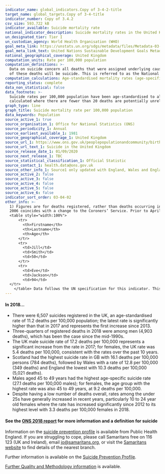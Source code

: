 ```yaml
---
indicator_name: global_indicators.Copy of 3-4-2-title
target_name: global_targets.Copy of 3-4-title
indicator_number: Copy of 3.4.2
csv_size: 593.722 kB
indicator_available: Suicide mortality rate
national_indicator_description: Suicide mortality rates in the United Kingdom
un_designated_tier: Tier I
un_custodian_agency: World Health Organisation (WHO)
goal_meta_link: https://unstats.un.org/sdgs/metadata/files/Metadata-03-04-02.pdf
goal_meta_link_text: United Nations Sustainable Development Goals Metadata (PDF 65.1 KB)
national_geographical_coverage: United Kingdom
computation_units: Rate per 100,000 population
computation_definitions: >-
  Data on suicide concern all deaths that were assigned underlying cause of intentional self-harm (for those aged 10 years and above). We also include deaths caused by injury or poisoning of undetermined intent (for those aged 15 years and above), based on the assumption that the majority
  of these deaths will be suicide. This is referred to as the National Statistics definition of suicide. ICD–10–CM codes for nonfatal suicide attempts and intentional self-harm include - X71–X83
computation_calculations: Age-standardised mortality rates (age-specific mortality rates when 5-year age group selected)
reporting_status: complete
data_non_statistical: false
data_footnote: >-
  Suicide rates per 100,000 population have been age-standardised to allow comparison between populations which may contain different proportions of people of different ages. Suicide rates by age are based on age-specific suicide rates per 100,000 population. Age-specific rates are
  calculated where there are fewer than 20 deaths are potentially unreliable. These figures are denoted with a 'u' in Source 1. Rates were not calculated where there were fewer than 3 death registrations.
graph_type: line
graph_title: Suicide mortality rate per 100,000 population
data_keywords: Population
source_active_1: true
source_organisation_1: Office for National Statistics (ONS)
source_periodicity_1: Annual  
source_earliest_available_1: 1981
source_geographical_coverage_1: United Kingdom 
source_url_1: https://www.ons.gov.uk/peoplepopulationandcommunity/birthsdeathsandmarriages/deaths/datasets/suicidesintheunitedkingdomreferencetables 
source_url_text_1: Suicide in the United Kingdom  
source_release_date_1: 01/09/2020
source_next_release_1: TBC
source_statistical_classification_1: Official Statistic
source_contact_1: health.data@ons.gov.uk
source_other_info_1: Source1 only updated with England, Wales and England and Wales. No Headline data and no data for Scotland or Northern Ireland for 2019
source_active_2: false
source_active_3: false
source_active_4: false
source_active_5: false
source_active_6: false
indicator_sort_order: 03-04-02
other_info: >-
  1) Figures are for deaths registered, rather than deaths occurring in each calendar year. Due to the length of time it takes to complete a coroner's inquest, it can take months or even years for a suicide to be registered. 2) The large increase seen in Northern Ireland between 2004 and
  2006 coincides with a change to the Coroners’ Service. Prior to April 2006, there were seven Coroners’ districts in Northern Ireland. Following a review of the Coroners’ Service, the separate districts were amalgamated into one centralised Coroners’ Service.
  <table style="width:100%">
      <tr>
        <th>Firstname</th>
        <th>Lastname</th>
        <th>Age</th>
      </tr>
      <tr>
        <td>Jill</td>
        <td>Smith</td>
        <td>50</td>
      </tr>
      <tr>
        <td>Eve</td>
        <td>Jackson</td>
        <td>94</td>
  </tr>
    </table> Data follows the UN specification for this indicator. This indicator has been identified in collaboration with topic experts.
---
```

#### In **2018**… 
* There were 6,507 suicides registered in the UK, an age-standardised rate of 11.2 deaths per 100,000 population; the latest rate is significantly higher than that in 2017 and represents the first increase since 2013.
* Three-quarters of registered deaths in 2018 were among men (4,903 deaths), which has been the case since the mid-1990s.
* The UK male suicide rate of 17.2 deaths per 100,000 represents a significant increase from the rate in 2017; for females, the UK rate was 5.4 deaths per 100,000, consistent with the rates over the past 10 years. 
* Scotland had the highest suicide rate in GB with 16.1 deaths per 100,000 persons (784 deaths), followed by Wales with a rate of 12.8 per 100,000 (349 deaths) and England the lowest with 10.3 deaths per 100,000 (5,021 deaths).
* Males aged 45 to 49 years had the highest age-specific suicide rate (27.1 deaths per 100,000 males); for females, the age group with the highest rate was also 45 to 49 years, at 9.2 deaths per 100,000.
* Despite having a low number of deaths overall, rates among the under 25s have generally increased in recent years, particularly 10 to 24 year old females where the rate has increased significantly since 2012 to its highest level with 3.3 deaths per 100,000 females in 2018.

#### See the [ONS 2018 report](https://www.ons.gov.uk/peoplepopulationandcommunity/birthsdeathsandmarriages/deaths/bulletins/suicidesintheunitedkingdom/2018registrations) for more information and a definition for suicide

Information on the [suicide prevention profile](https://www.gov.uk/government/collections/suicide-prevention-profile) is available from Public Health England. If you are struggling to cope, please call Samaritans free on 116 123 (UK and Ireland), email jo@samaritans.org, or visit the [Samaritans website](https://www.samaritans.org) to find details of the nearest branch. 

Further information is available on the [Suicide Prevention Profile](https://fingertips.phe.org.uk/profile-group/mental-health/profile/suicide).

[Further Quality and Methodology information](https://www.ons.gov.uk/peoplepopulationandcommunity/birthsdeathsandmarriages/deaths/methodologies/suicideratesintheukqmi) is available.